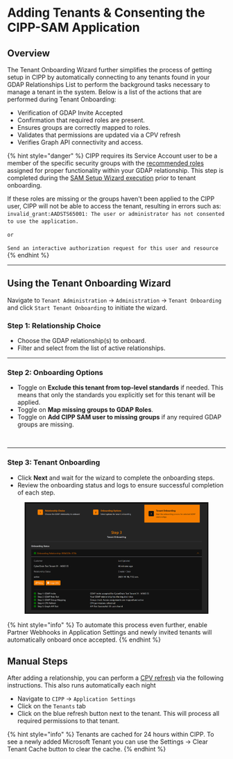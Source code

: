 # Adding Tenants & Consenting the CIPP-SAM Application

## Overview

The Tenant Onboarding Wizard further simplifies the process of getting setup in CIPP by automatically connecting to any tenants found in your GDAP Relationships List to perform the background tasks necessary to manage a tenant in the system. Below is a list of the actions that are performed during Tenant Onboarding:

* Verification of GDAP Invite Accepted
* Confirmation that required roles are present.
* Ensures groups are correctly mapped to roles.
* Validates that permissions are updated via a CPV refresh
* Verifies Graph API connectivity and access.

{% hint style="danger" %}
CIPP requires its Service Account user to be a member of the specific security groups with the [recommended roles](../gdap/recommended-roles.md) assigned for proper functionality within your GDAP relationship. This step is completed during the [SAM Setup Wizard execution](../../user-documentation/cipp/sam-setup-wizard.md) prior to tenant onboarding.

If these roles are missing or the groups haven't been applied to the CIPP user, CIPP will not be able to access the tenant, resulting in errors such as: `invalid_grant:AADSTS65001: The user or administrator has not consented to use the application.`

`or`

`Send an interactive authorization request for this user and resource`
{% endhint %}

***

## Using the Tenant Onboarding Wizard

Navigate to `Tenant Administration` -> `Administration` -> `Tenant Onboarding` and click `Start Tenant Onboarding` to initiate the wizard.

### Step 1: Relationship Choice

* Choose the GDAP relationship(s) to onboard.
* Filter and select from the list of active relationships.

***

### Step 2: Onboarding Options

* Toggle on **Exclude this tenant from top-level standards** if needed. This means that only the standards you explicitly set for this tenant will be applied.
* Toggle on **Map missing groups to GDAP Roles**.
* Toggle on **Add CIPP SAM user to missing groups** if any required GDAP groups are missing.

<figure><img src="../../.gitbook/assets/image (2).png" alt=""><figcaption></figcaption></figure>

***

### Step 3: Tenant Onboarding

* Click **Next** and wait for the wizard to complete the onboarding steps.
* Review the onboarding status and logs to ensure successful completion of each step.

<figure><img src="../../.gitbook/assets/image (1) (1).png" alt=""><figcaption></figcaption></figure>

{% hint style="info" %}
To automate this process even further, enable Partner Webhooks in Application Settings and newly invited tenants will automatically onboard once accepted.
{% endhint %}

## Manual Steps

After adding a relationship, you can perform a [CPV refresh](../../troubleshooting/troubleshooting-instructions/refreshing-a-specific-tenants-permissions-via-cpv-api.md) via the following instructions. This also runs automatically each night

* Navigate to `CIPP` -> `Application Settings`
* Click on the `Tenants` tab
* Click on the blue refresh button next to the tenant. This will process all required permissions to that tenant.

{% hint style="info" %}
Tenants are cached for 24 hours within CIPP. To see a newly added Microsoft Tenant you can use the Settings -> Clear Tenant Cache button to clear the cache.
{% endhint %}
